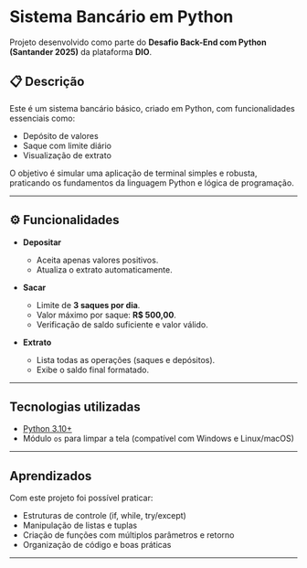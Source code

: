 #  Sistema Bancário em Python

Projeto desenvolvido como parte do **Desafio Back-End com Python (Santander 2025)** da plataforma **DIO**.

## 📋 Descrição

Este é um sistema bancário básico, criado em Python, com funcionalidades essenciais como:

- Depósito de valores
- Saque com limite diário
- Visualização de extrato

O objetivo é simular uma aplicação de terminal simples e robusta, praticando os fundamentos da linguagem Python e lógica de programação.

---

## ⚙️ Funcionalidades

- **Depositar**
  - Aceita apenas valores positivos.
  - Atualiza o extrato automaticamente.

- **Sacar**
  - Limite de **3 saques por dia**.
  - Valor máximo por saque: **R$ 500,00**.
  - Verificação de saldo suficiente e valor válido.

- **Extrato**
  - Lista todas as operações (saques e depósitos).
  - Exibe o saldo final formatado.

---

##  Tecnologias utilizadas

- [Python 3.10+](https://www.python.org/)
- Módulo `os` para limpar a tela (compatível com Windows e Linux/macOS)

---

## Aprendizados

Com este projeto foi possível praticar:

- Estruturas de controle (if, while, try/except)
- Manipulação de listas e tuplas
- Criação de funções com múltiplos parâmetros e retorno
- Organização de código e boas práticas

---



